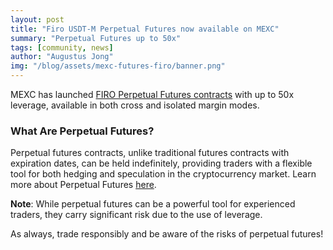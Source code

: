 ```yaml
---
layout: post
title: "Firo USDT-M Perpetual Futures now available on MEXC"
summary: "Perpetual Futures up to 50x"
tags: [community, news]
author: "Augustus Jong"
img: "/blog/assets/mexc-futures-firo/banner.png"
---
```

MEXC has launched [FIRO Perpetual Futures contracts](https://futures.mexc.com/exchange/FIRO_USDT) with up to 50x leverage, available in both cross and isolated margin modes.

### What Are Perpetual Futures?

Perpetual futures contracts, unlike traditional futures contracts with expiration dates, can be held indefinitely, providing traders with a flexible tool for both hedging and speculation in the cryptocurrency market.
Learn more about Perpetual Futures [here](https://coinmarketcap.com/academy/glossary/perpetual-futures). 

**Note**: While perpetual futures can be a powerful tool for experienced traders, they carry significant risk due to the use of leverage.

As always, trade responsibly and be aware of the risks of perpetual futures!